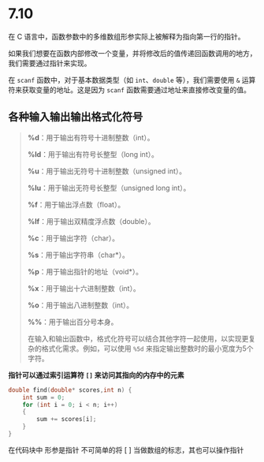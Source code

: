 # 7.10

在 C 语言中，函数参数中的多维数组形参实际上被解释为指向第一行的指针。

如果我们想要在函数内部修改一个变量，并将修改后的值传递回函数调用的地方，我们需要通过指针来实现。

在 `scanf` 函数中，对于基本数据类型（如 `int`、`double` 等），我们需要使用 `&` 运算符来获取变量的地址。这是因为 `scanf` 函数需要通过地址来直接修改变量的值。

## 各种输入输出输出格式化符号

> **%d**：用于输出有符号十进制整数（int）。
>
> **%ld**：用于输出有符号长整型（long int）。
>
> **%u**：用于输出无符号十进制整数（unsigned int）。
>
> **%lu**：用于输出无符号长整型（unsigned long int）。
>
> **%f**：用于输出浮点数（float）。
>
> **%lf**：用于输出双精度浮点数（double）。
>
> **%c**：用于输出字符（char）。
>
> **%s**：用于输出字符串（char*）。
>
> **%p**：用于输出指针的地址（void*）。
>
> **%x**：用于输出十六进制整数（int）。
>
> **%o**：用于输出八进制整数（int）。
>
> **%%**：用于输出百分号本身。
>
> 在输入和输出函数中，格式化符号可以结合其他字符一起使用，以实现更复杂的格式化需求。例如，可以使用 `%5d` 来指定输出整数时的最小宽度为5个字符。

**指针可以通过索引运算符 `[]` 来访问其指向的内存中的元素**

```c
double find(double* scores,int n) {
	int sum = 0;
	for (int i = 0; i < n; i++)
	{
		sum += scores[i];
	}
}
```

在代码块中 形参是指针 不可简单的将 [ ] 当做数组的标志，其也可以操作指针

